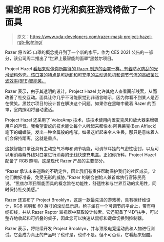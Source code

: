 # 雷蛇用 RGB 灯光和疯狂游戏椅做了一个面具

> 原文：<https://www.xda-developers.com/razer-mask-project-hazel-rgb-lighting/>

Razer 将 N95 口罩的概念提升到了一个新的水平。作为 CES 2021 公告的一部分，该公司周二推出了“世界上最智能的面罩”黑兹尔项目。

Project Hazel [看起来就像你所期待的 Razer 制造的面罩一样，有着防水防刮的光滑塑料外壳。该口罩的特点是可拆卸和可充电的主动通风机和调节气流的高细菌过滤效率(BFE)智能荚。](https://press.razer.com/product-news/razer-unveils-smart-mask-and-gaming-chair-concept-designs-at-ces-2021/)

Razer 表示，由于其透明的设计，Project Hazel 允许其他人查看面部线索，从而改善了社交互动。面具让你几乎不可能察觉到非语言暗示，因为你看不到某人是否在微笑。黑兹尔项目的设计旨在解决这个问题。如果你在黑暗中戴着 Razer 的面罩，室内照明将自动激活。

Project Hazel 还采用了 VoiceAmp 技术，该技术使用内置麦克风和放大器来增强用户的声音。我希望雷蛇的技术能让每个人听起来都像本·阿弗莱克(Ben Affleck)笔下的蝙蝠侠，发出一种金属般的咆哮。如果这听起来令人生畏，那只是意味着人们会保持距离，这就是重点。

这款智能口罩还具有主动空气冷却和调节功能，可调节耳挂的气密性密封，以及可以用消毒紫外线对口罩进行消毒的无线快速充电盒。正如你所料，Project Hazel 配备了 RGB 照明，这是现代 Razer 产品的主要部分。

“Razer 承认未来道路的不确定性，因此我们有责任帮助保护我们的社区成员，让他们做好准备，免受无形的威胁，”Razer 的联合创始人兼首席执行官陈民亮说。“黑兹尔项目智能面具的概念旨在功能性，舒适性和与世界互动的实用性，同时保持社交美感。”

Razer 还宣布了 Project Brooklyn，这是一款最先进的游戏椅，具有碳纤维设计，RGB 照明和 60 英寸的滚动显示屏。椅子坐在一个可调节的平台上，带有电缆布线，并从 Razer Raptor 监视器中获取设计线索。它还配备了“4D”扶手，可以整齐地收起和可折叠的桌子，因此您可以快速从鼠标和键盘切换到控制器。

Razer 表示，将继续开发 Project Brooklyn，并与顶级电竞运动员和人物进行测试。它会成为真正的产品吗？也许是，也许不是。但不可否认，它看起来很酷。